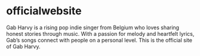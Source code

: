 # officialwebsite
Gab Harvy is a rising pop indie singer from Belgium who loves sharing honest stories through music. With a passion for melody and heartfelt lyrics, Gab’s songs connect with people on a personal level. This is the official site of Gab Harvy.
